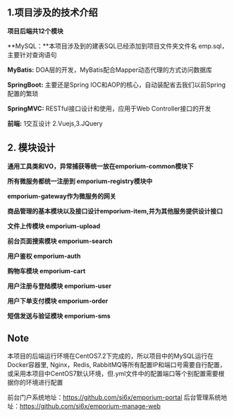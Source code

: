 ## 1.项目涉及的技术介绍

**项目后端共12个模块**

**MySQL：**本项目涉及到的建表SQL已经添加到项目文件夹文件名 emp.sql，主要针对查询语句

**MyBatis:** DOA层的开发，MyBatis配合Mapper动态代理的方式访问数据库

**SpringBoot:** 主要还是Spring IOC和AOP的核心，自动装配省去我们以前Spring配置的繁琐

**SpringMVC:** RESTful接口设计和使用，应用于Web Controller接口的开发

**前端:**  1交互设计 2.Vuejs,3.JQuery

## 2. 模块设计

**通用工具类和VO，异常捕获等统一放在emporium-common模块下**

**所有微服务都统一注册到 emporium-registry模块中**

**emporium-gateway作为微服务的网关**

**商品管理的基本模块以及接口设计emporium-item,并为其他服务提供设计接口**

**文件上传模块 emporium-upload**

**前台页面搜索模块 emporium-search**

**用户鉴权 emporium-auth**

**购物车模块 emporium-cart**

**用户注册与登陆模块 emporium-user**

**用户下单支付模块 emporium-order**

**短信发送与验证模块 emporium-sms**

## Note

本项目的后端运行环境在CentOS7.2下完成的，所以项目中的MySQL运行在Docker容器里, Nginx，Redis, RabbitMQ等所有配置IP和端口号需要自行配置，或采用本项目中CentOS7默认环境，但.yml文件中的配置端口等个别配置需要根据你的环境进行配置

前台门户系统地址：https://github.com/si6x/emporium-portal
后台管理系统地址：https://github.com/si6x/emporium-manage-web




